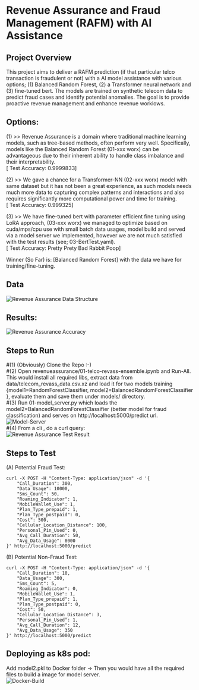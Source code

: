 # Revenue Assurance and Fraud Management (RAFM) with AI Assistance

## Project Overview

This project aims to deliver a RAFM prediction (if that particular telco transaction is fraudulent or not) with a AI model assistance with various options; (1) Balanced Random Forest, (2) a Transformer neural network and (3) fine-tuned bert. The models are trained on synthetic telecom data to predict fraud cases  and identify potential anomalies. The goal is to provide proactive revenue management and enhance revenue worklows.

## Options: 
(1) >> Revenue Assurance is a domain where traditional machine learning models, such as tree-based methods, often perform very well. Specifically, models like the Balanced Random Forest  (01-xxx worx) can be advantageous due to their inherent ability to handle class imbalance and their interpretability.<br>[ Test Accuracy: 0.9999833] <br>

(2) >> We gave a chance for a Transformer-NN (02-xxx worx) model with same dataset but it has not been a great experience, as such models needs much more data to capturing complex patterns and interactions and also requires significantly more computational power and time for training. <br> [ Test Accuracy: 0.999325] <br>

(3) >> We have fine-tuned bert with parameter efficient fine tuning using LoRA approach, (03-xxx worx) we managed to optimize based on cuda/mps/cpu use with small batch data usages, model build and served via a model server we implemented, however we are not much satisfied with the test results (see; 03-BertTest.yaml).<br> [ Test Accuracy: Pretty Prety Bad Rabbit Poop] <br>

Winner (So Far) is: [Balanced Random Forest] with the data we have for training/fine-tuning.

## Data
![Revenue Assurance Data Structure](https://raw.githubusercontent.com/fenar/etc-ai-wrx/main/revenueassurance/data/rev_ass_data.png)<br>

## Results:
![Revenue Assurance Accuracy](https://raw.githubusercontent.com/fenar/etc-ai-wrx/main/revenueassurance/data/rev_ass_models_accuracy.png)<br>

## Steps to Run
#(1) (Obviously) Clone the Repo :-)  <br>
#(2) Open revenueassurance/01-telco-revass-ensemble.ipynb and Run-All. This would install all required libs, extract data from data/telecom_revass_data.csv.xz and load it for two models training {model1=RandomForestClassifier, model2=BalancedRandomForestClassifier }, evaluate them and save them under models/ directory. <br>
#(3) Run 01-model_server.py which loads the model2=BalancedRandomForestClassifier (better model for fraud classification) and serves on http://localhost:5000/predict url. <br>
![Model-Server](https://raw.githubusercontent.com/fenar/etc-ai-wrx/main/revenueassurance/data/modelserver.png)<br>
#(4) From a cli , do a curl query: <br>
![Revenue Assurance Test Result](https://raw.githubusercontent.com/fenar/etc-ai-wrx/main/revenueassurance/data/testresult.png)<br>

## Steps to Test
(A) Potential Fraud Test: <br>
```
curl -X POST -H "Content-Type: application/json" -d '{
    "Call_Duration": 300,
    "Data_Usage": 10000,
    "Sms_Count": 50,
    "Roaming_Indicator": 1,
    "MobileWallet_Use": 1,
    "Plan_Type_prepaid": 1,
    "Plan_Type_postpaid": 0,
    "Cost": 500,
    "Cellular_Location_Distance": 100,
    "Personal_Pin_Used": 0, 
    "Avg_Call_Duration": 50,
    "Avg_Data_Usage": 8000
}' http://localhost:5000/predict
```
(B) Potential Non-Fraud Test: <br>
```
curl -X POST -H "Content-Type: application/json" -d '{
    "Call_Duration": 10,
    "Data_Usage": 300,
    "Sms_Count": 5,
    "Roaming_Indicator": 0,
    "MobileWallet_Use": 1,
    "Plan_Type_prepaid": 1,
    "Plan_Type_postpaid": 0,
    "Cost": 50,
    "Cellular_Location_Distance": 3,
    "Personal_Pin_Used": 1,
    "Avg_Call_Duration": 12,
    "Avg_Data_Usage": 350
}' http://localhost:5000/predict
```
## Deploying as k8s pod: 
Add model2.pkl to Docker folder -> Then you would have all the required files to build a image for model server. <br>
![Docker-Build](https://raw.githubusercontent.com/fenar/etc-ai-wrx/main/revenueassurance/data/docker.png)<br>

